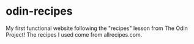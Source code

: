 # odin-recipes
My first functional website following the "recipes" lesson from The Odin Project!
The recipes I used come from allrecipes.com.